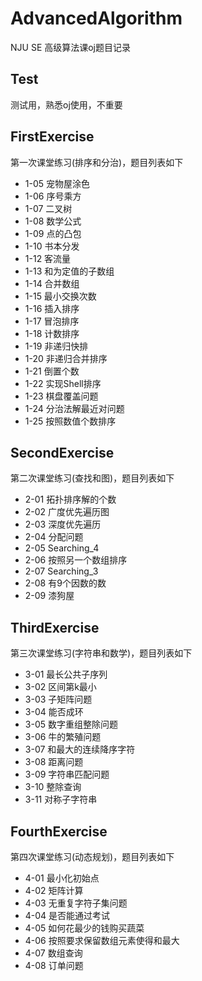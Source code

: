 # AdvancedAlgorithm
NJU SE 高级算法课oj题目记录

## Test
测试用，熟悉oj使用，不重要

## FirstExercise
第一次课堂练习(排序和分治)，题目列表如下

- 1-05 宠物屋涂色
- 1-06 序号乘方
- 1-07 二叉树
- 1-08 数学公式
- 1-09 点的凸包
- 1-10 书本分发
- 1-12 客流量
- 1-13 和为定值的子数组
- 1-14 合并数组
- 1-15 最小交换次数
- 1-16 插入排序
- 1-17 冒泡排序
- 1-18 计数排序
- 1-19 非递归快排
- 1-20 非递归合并排序
- 1-21 倒置个数
- 1-22 实现Shell排序
- 1-23 棋盘覆盖问题
- 1-24 分治法解最近对问题
- 1-25 按照数值个数排序

## SecondExercise
第二次课堂练习(查找和图)，题目列表如下

- 2-01 拓扑排序解的个数
- 2-02 广度优先遍历图
- 2-03 深度优先遍历
- 2-04 分配问题
- 2-05 Searching_4
- 2-06 按照另一个数组排序
- 2-07 Searching_3
- 2-08 有9个因数的数
- 2-09 漆狗屋

## ThirdExercise
第三次课堂练习(字符串和数学)，题目列表如下

- 3-01 最长公共子序列
- 3-02 区间第k最小
- 3-03 子矩阵问题
- 3-04 能否成环
- 3-05 数字重组整除问题
- 3-06 牛的繁殖问题
- 3-07 和最大的连续降序字符
- 3-08 距离问题
- 3-09 字符串匹配问题
- 3-10 整除查询
- 3-11 对称子字符串

## FourthExercise
第四次课堂练习(动态规划)，题目列表如下
- 4-01 最小化初始点
- 4-02 矩阵计算
- 4-03 无重复字符子集问题
- 4-04 是否能通过考试
- 4-05 如何花最少的钱购买蔬菜
- 4-06 按照要求保留数组元素使得和最大
- 4-07 数组查询
- 4-08 订单问题